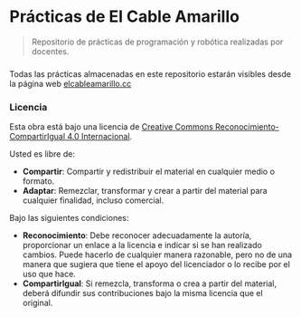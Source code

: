 # Prácticas de El Cable Amarillo

> Repositorio de prácticas de programación y robótica realizadas por docentes.

### 

Todas las prácticas almacenadas en este repositorio estarán visibles desde la página web [elcableamarillo.cc][ECA]

### Licencia

Esta obra está bajo una licencia de [Creative Commons Reconocimiento-CompartirIgual 4.0 Internacional][CC]. 

Usted es libre de:

* **Compartir**: Compartir y redistribuir el material en cualquier medio o formato.
* **Adaptar**: Remezclar, transformar y crear a partir del material para cualquier finalidad, incluso comercial.

Bajo las siguientes condiciones:

* **Reconocimiento**: Debe reconocer adecuadamente la autoría, proporcionar un enlace a la licencia e indicar si se han realizado cambios. Puede hacerlo de cualquier manera razonable, pero no de una manera que sugiera que tiene el apoyo del licenciador o lo recibe por el uso que hace.
* **CompartirIgual**: Si remezcla, transforma o crea a partir del material, deberá difundir sus contribuciones bajo la misma licencia que el original.


[CC]: https://creativecommons.org/licenses/by-sa/4.0/deed.es_ES
[ECA]: http://www.elcableamarillo.cc